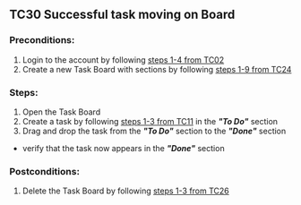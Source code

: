 ## TC30 Successful task moving on Board
### Preconditions:
1. Login to the account by following [steps 1-4 from TC02](TC02.md)
2. Create a new Task Board with sections by following [steps 1-9 from TC24](TC24.md)
### Steps:
1. Open the Task Board
2. Create a task by following [steps 1-3 from TC11](TC11.md) in the ***"To Do"*** section
3. Drag and drop the task from the ***"To Do"*** section to the ***"Done"*** section
* verify that the task now appears in the ***"Done"*** section

### Postconditions:
1. Delete the Task Board by following [steps 1-3 from TC26](TC26.md)